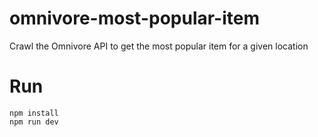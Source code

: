 # omnivore-most-popular-item
Crawl the Omnivore API to get the most popular item for a given location

# Run
```
npm install
npm run dev
```

